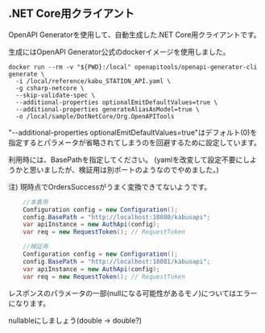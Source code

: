 ## .NET Core用クライアント

OpenAPI Generatorを使用して、自動生成した.NET Core用クライアントです。

生成にはOpenAPI Generator公式のdockerイメージを使用しました。

```
docker run --rm -v "${PWD}:/local" openapitools/openapi-generator-cli generate \
  -i /local/reference/kabu_STATION_API.yaml \
  -g csharp-netcore \
  --skip-validate-spec \
  --additional-properties optionalEmitDefaultValues=true \
  --additional-properties generateAliasAsModel=true \
  -o /local/sample/DotNetCore/Org.OpenAPITools
```

"--additional-properties optionalEmitDefaultValues=true"はデフォルト(0)を指定するとパラメータが省略されてしまうのを回避するために設定しています。

利用時には、BasePathを指定してください。
(yamlを改変して設定不要にしようかと思いましたが、検証用は別ポートのようなのでやめました。)

注) 現時点でOrdersSuccessがうまく変換できてないようです。

```csharp
    //本番用
    Configuration config = new Configuration();
    config.BasePath = "http://localhost:18080/kabusapi";
    var apiInstance = new AuthApi(config);
    var req = new RequestToken(); // RequestToken
```

```csharp
    //検証用
    Configuration config = new Configuration();
    config.BasePath = "http://localhost:18081/kabusapi";
    var apiInstance = new AuthApi(config);
    var req = new RequestToken(); // RequestToken
```

レスポンスのパラメータの一部(nullになる可能性があるモノ)についてはエラーになります。

nullableにしましょう(double → double?)

